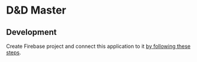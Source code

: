 # D&D Master

## Development
Create Firebase project and connect this application to it [by following these steps](https://firebase.google.com/docs/android/setup).


